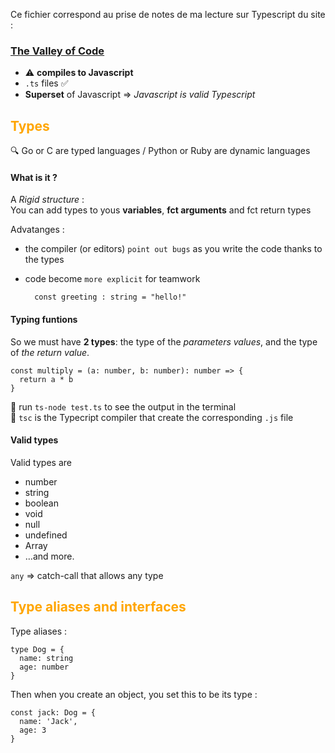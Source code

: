 Ce fichier correspond au prise de notes de ma lecture sur Typescript du site :

### [The Valley of Code](https://thevalleyofcode.com/typescript/1-first-typescript-program)

* ⚠️ **compiles to Javascript**
* `.ts` files ✅
* **Superset** of Javascript => _Javascript is valid Typescript_

## <span style="color:orange;">Types</span>

🔍 Go or C are typed languages / Python or Ruby are dynamic languages

#### What is it ?
A _Rigid structure_ : <br>
You can add types to yous **variables**, **fct arguments** and fct return types

Advatanges :
* the compiler (or editors) `point out bugs` as you write the code thanks to the types
* code become `more explicit` for teamwork

        const greeting : string = "hello!"

#### Typing funtions

So we must have **2 types**: the type of the _parameters values_, and the type of _the return value_.

    const multiply = (a: number, b: number): number => {
      return a * b
    }

🔦 run `ts-node test.ts` to see the output in the terminal<br>
🔦 `tsc` is the Typecript compiler that create the corresponding `.js` file

#### Valid types

Valid types are

* number
* string
* boolean
* void
* null
* undefined
* Array
* …and more.

`any` => catch-call that allows any type

## <span style="color:orange;">Type aliases and interfaces</span>

Type aliases :

    type Dog = {
      name: string
      age: number
    }

Then when you create an object, you set this to be its type :

    const jack: Dog = {
      name: 'Jack',
      age: 3
    }
